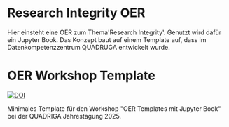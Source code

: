 # Research Integrity OER

Hier einsteht eine OER zum Thema'Research Integrity'. Genutzt wird dafür ein Jupyter Book. Das Konzept baut auf einem Template auf, dass im Datenkompetenzzentrum QUADRUGA entwickelt wurde.



# OER Workshop Template
[![DOI](https://zenodo.org/badge/1000036357.svg)](https://doi.org/10.5281/zenodo.15641474)

Minimales Template für den Workshop "OER Templates mit Jupyter Book" bei der QUADRIGA Jahrestagung 2025.
